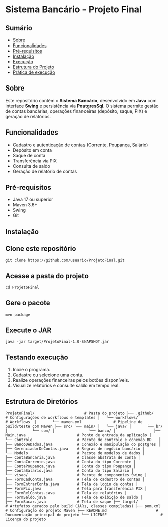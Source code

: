 # Sistema Bancário - Projeto Final

## Sumário
* [Sobre](#sobre)
* [Funcionalidades](#funcionalidades)
* [Pré-requisitos](#pré-requisitos)
* [Instalação](#instalação)
* [Execução](#execução)
* [Estrutura do Projeto](#estrutura-do-projeto)
* [Prática de execução](#uso)

## Sobre
Este repositório contém o **Sistema Bancário**, desenvolvido em **Java** com interface **Swing** e persistência via **PostgresSql**. O sistema permite gestão de contas bancárias, operações financeiras (depósito, saque, PIX) e geração de relatórios.

## Funcionalidades
* Cadastro e autenticação de contas (Corrente, Poupança, Salário)
* Depósito em conta
* Saque de conta
* Transferência via PIX
* Consulta de saldo
* Geração de relatório de contas

## Pré-requisitos
* Java 17 ou superior
* Maven 3.6+
* Swing
* Git

## Instalação
## Clone este repositório
```
git clone https://github.com/usuario/ProjetoFinal.git
```
## Acesse a pasta do projeto
```
cd ProjetoFinal
```
## Gere o pacote
```
mvn package
```
## Execute o JAR
```
java -jar target/ProjetoFinal-1.0-SNAPSHOT.jar
```

## Testando execução
1. Inicie o programa.
2. Cadastre ou selecione uma conta.
3. Realize operações financeiras pelos botões disponíveis.
4. Visualize relatórios e consulte saldo em tempo real.

## Estrutura de Diretórios
``
ProjetoFinal/                      # Pasta do projeto
├── .github/                       # Configurações de workflows e templates
│   └── workflows/                 # Workflows 
│       └── maven.yml              # Pipeline de build/teste com Maven
├── src/
└── main/
│   └── java/
│       └── br/
│           └── com/
│               └── banco/
│                 ├── Main.java                       # Ponto de entrada da aplicação
│                 └── Controle                    # Pacote de controle e conexão BD  
│                     ├── BancoDeDados.java           # Conexão e manipulação do postgres
│                     ├── GerenciadorDeContas.java    # Regras de negócio bancário
│                 └── Modelo                      # Pacote de modelos de dados
│                     ├── ContaBancaria.java          # Classe abstrata de conta
│                     ├── ContaCorrente.java          # Conta do tipo Corrente
│                     ├── ContaPoupanca.java          # Conta do tipo Poupança
│                     ├── ContaSalario.java           # Conta do tipo Salário
│                 └── visao/                      # Pacote de componentes Swing
│                     ├── FormCadConta.java           # Tela de cadastro de contas
│                     ├── FormEntrarConta.java        # Tela de login de contas
│                     ├── FormPix.java                # Tela para transferência PIX
│                     ├── FormRelContas.java          # Tela de relatórios
│                     ├── FormSaldo.java              # Tela de exibição de saldo
│                     ├── FormSacar.java              # Tela de saque
├── target/                        # Artefatos gerados pelo build (JARs, classes compiladas)
├── pom.xml                        # Configuração do projeto Maven
├── README.md                      # Documentação principal do projeto
└── LICENSE                        # Licença do projeto
``

